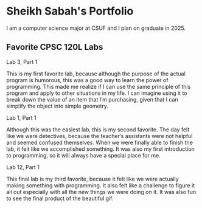 # Sheikh Sabah's Portfolio

I am a computer science major at CSUF and I plan on graduate in 2025.

## Favorite CPSC 120L Labs

Lab 3, Part 1

This is my first favorite lab, because although the purpose of the actual program is humorous, this was a good way to learn the power of programming. This made me realize if I can use the same principle of this program and apply to other situations in my life. I can imagine using it to break down the value of an item that I’m purchasing, given that I can simplify the object into simple geometry. 

Lab 1, Part 1     

Although this was the easiest lab, this is my second favorite. The day felt like we were detectives, because the teacher’s assistants were not helpful and seemed confused themselves. When we were finally able to finish the lab, it felt like we accomplished something. It was also my first introduction to programming, so it will always have a special place for me.

Lab 12, Part 1

This final lab is my third favorite, because it felt like we were actually making something with programming. It also felt like a challenge to figure it all out especially with all the new things we were doing on it. It was also fun to see the final product of the beautiful gif.
